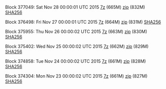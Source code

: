 Block 377049: Sat Nov 28 00:00:01 UTC 2015 [7z](https://transfer.sh/11gco2/bootstrap.dat.20151128.7z) (665M) [zip](https://transfer.sh/7MnSX/bootstrap.dat.20151128.zip) (832M) [SHA256](https://transfer.sh/ZIo0h/sha256.txt)

Block 376498: Fri Nov 27 00:00:01 UTC 2015 [7z]() (664M) [zip]() (831M) [SHA256](https://transfer.sh/H4Fwc/sha256.txt)

Block 375955: Thu Nov 26 00:00:02 UTC 2015 [7z](https://transfer.sh/11gKZ8/bootstrap.dat.20151126.7z) (663M) [zip]() (830M) [SHA256](https://transfer.sh/ko1ui/sha256.txt)

Block 375402: Wed Nov 25 00:00:02 UTC 2015 [7z]() (662M) [zip](https://transfer.sh/14ULg3/bootstrap.dat.20151125.zip) (829M) [SHA256](https://transfer.sh/114a28/sha256.txt)

Block 374858: Tue Nov 24 00:00:02 UTC 2015 [7z](https://transfer.sh/ZBTc5/bootstrap.dat.20151124.7z) (661M) [zip](https://transfer.sh/hiw3G/bootstrap.dat.20151124.zip) (828M) [SHA256](https://transfer.sh/6SU0c/sha256.txt)

Block 374304: Mon Nov 23 00:00:02 UTC 2015 [7z](https://transfer.sh/jTVjZ/bootstrap.dat.20151123.7z) (661M) [zip]() (827M) [SHA256](https://transfer.sh/ODH1q/sha256.txt)
